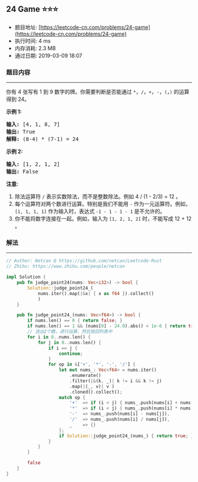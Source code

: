 ## 24 Game :star::star::star:
- 题目地址: [https://leetcode-cn.com/problems/24-game](https://leetcode-cn.com/problems/24-game)
- 执行时间: 4 ms 
- 内存消耗: 2.3 MB
- 通过日期: 2019-03-09 18:07

### 题目内容
---
<p>你有 4 张写有 1 到 9 数字的牌。你需要判断是否能通过 <code>*</code>，<code>/</code>，<code>+</code>，<code>-</code>，<code>(</code>，<code>)</code> 的运算得到 24。</p>

<p><strong>示例 1:</strong></p>

<pre>
<strong>输入:</strong> [4, 1, 8, 7]
<strong>输出:</strong> True
<strong>解释:</strong> (8-4) * (7-1) = 24
</pre>

<p><strong>示例 2:</strong></p>

<pre>
<strong>输入:</strong> [1, 2, 1, 2]
<strong>输出:</strong> False
</pre>

<p><strong>注意:</strong></p>

<ol>
	<li>除法运算符 <code>/</code> 表示实数除法，而不是整数除法。例如 4 / (1 - 2/3) = 12 。</li>
	<li>每个运算符对两个数进行运算。特别是我们不能用 <code>-</code> 作为一元运算符。例如，<code>[1, 1, 1, 1]</code> 作为输入时，表达式 <code>-1 - 1 - 1 - 1</code> 是不允许的。</li>
	<li>你不能将数字连接在一起。例如，输入为 <code>[1, 2, 1, 2]</code> 时，不能写成 12 + 12 。</li>
</ol>


### 解法
---
```rust
// Author: Netcan @ https://github.com/netcan/Leetcode-Rust
// Zhihu: https://www.zhihu.com/people/netcan

impl Solution {
    pub fn judge_point24(nums: Vec<i32>) -> bool {
        Solution::judge_point24_(
            nums.iter().map(|&x| { x as f64 }).collect()
            )
    }

    pub fn judge_point24_(nums: Vec<f64>) -> bool {
        if nums.len() == 0 { return false; }
        if nums.len() == 1 && (nums[0] - 24.0).abs() < 1e-6 { return true; }
        // 选出2个数，进行运算，然后放回列表中
        for i in 0..nums.len() {
            for j in 0..nums.len() {
                if i == j {
                    continue;
                }
                for op in &['+', '*', '-', '/'] {
                    let mut nums_: Vec<f64> = nums.iter()
                        .enumerate()
                        .filter(|&(k, _)| k != i && k != j)
                        .map(|(_, v)| v )
                        .cloned().collect();
                    match op {
                        '+'  => if (i < j) { nums_.push(nums[i] + nums[j]) } else { continue; },
                        '*'  => if (i < j) { nums_.push(nums[i] * nums[j]) } else { continue; },
                        '-'  => nums_.push(nums[i] - nums[j]),
                        '/'  => nums_.push(nums[i] / nums[j]),
                        _    => {}
                    };
                    if Solution::judge_point24_(nums_) { return true; }
                }
            }
        }

        false
    }
}

```